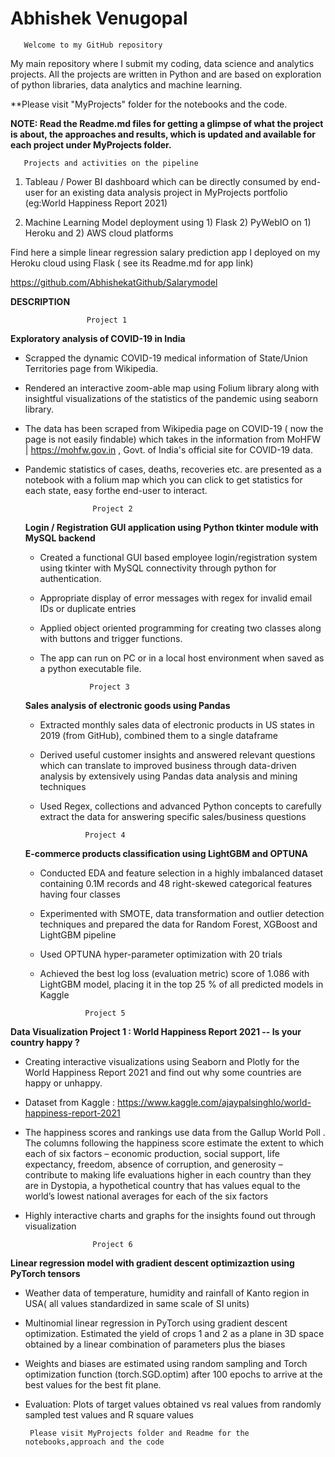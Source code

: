 # Abhishek Venugopal

       Welcome to my GitHub repository
       
My main repository where I submit my coding, data science and analytics projects. All the projects are written in Python and are based on exploration of python libraries, data analytics and machine learning. 

 **Please visit "MyProjects" folder for the notebooks and the code.
 
 
 **NOTE: Read the Readme.md files for getting a glimpse of what the project is about, the approaches and results, which is updated and available for each project under MyProjects folder.**
 
       Projects and activities on the pipeline
       
  1. Tableau / Power BI dashboard which can be directly consumed by end-user for an existing data analysis project in MyProjects portfolio (eg:World Happiness Report 2021)
  
  2. Machine Learning Model deployment using 1) Flask 2) PyWebIO on 1) Heroku and 2) AWS cloud platforms
  
  Find here a simple linear regression salary prediction app I deployed on my Heroku cloud using Flask ( see its Readme.md for app link)
  
  
   https://github.com/AbhishekatGithub/Salarymodel


**DESCRIPTION**
              
                     Project 1
   
   **Exploratory analysis of COVID-19 in India**
   
* Scrapped the dynamic COVID-19 medical information of State/Union Territories page from Wikipedia. 
* Rendered an interactive zoom-able map using Folium library along with insightful visualizations of the statistics of the pandemic using seaborn library.
* The data has been scraped from Wikipedia page on COVID-19 ( now the page is not easily findable) which takes in the information from MoHFW | https://mohfw.gov.in , Govt. of     India's official site for COVID-19 data.
* Pandemic statistics of cases, deaths, recoveries etc. are presented as a notebook with a folium map which you can click to get statistics for each state, easy forthe end-user   to interact.

                     Project 2
                
  **Login / Registration GUI application using Python tkinter module with MySQL backend**
    
    * Created a functional GUI based employee login/registration system using tkinter with MySQL connectivity through python for authentication. 
    * Appropriate display of error messages with regex for invalid email IDs or duplicate entries
    * Applied object oriented programming for creating two classes along with buttons and trigger functions.
    * The app can run on PC or in a local host environment when saved as a python executable file.

                     Project 3

   **Sales analysis of electronic goods using Pandas**
       
     * Extracted monthly sales data of electronic products in US states in 2019 (from GitHub), combined them to a single dataframe
     * Derived useful customer insights and answered relevant questions which can translate to improved business through data-driven analysis by extensively using Pandas data          analysis and mining techniques
     * Used Regex, collections and advanced Python concepts to carefully extract the data for answering specific sales/business questions
     
                     Project 4
        
  **E-commerce products classification using LightGBM and OPTUNA**
        
     * Conducted EDA and feature selection in a highly imbalanced dataset containing 0.1M records and 48 right-skewed categorical features having four classes
     * Experimented with SMOTE, data transformation and outlier detection techniques and prepared the data for Random Forest, XGBoost and LightGBM pipeline 
     * Used OPTUNA hyper-parameter optimization with 20 trials
     * Achieved the best log loss (evaluation metric) score of 1.086 with LightGBM model, placing it in the top 25 % of all predicted models in Kaggle
    
    
                     Project 5

**Data Visualization Project 1 : World Happiness Report 2021 -- Is your country happy ?**

* Creating interactive visualizations using Seaborn and Plotly for the World Happiness Report 2021 and find out why some countries are happy or unhappy.
* Dataset from Kaggle : https://www.kaggle.com/ajaypalsinghlo/world-happiness-report-2021
* The happiness scores and rankings use data from the Gallup World Poll . The columns following the happiness score estimate the extent to which each of six factors – economic     production, social support, life expectancy, freedom, absence of corruption, and generosity – contribute to making life evaluations higher in each country than they are in       Dystopia, a hypothetical country that has values equal to the world’s lowest national averages for each of the six factors
* Highly interactive charts and graphs for the insights found out through visualization


                     Project 6
                     
**Linear regression model with gradient descent optimizaztion using PyTorch tensors**
                     
 * Weather data of temperature, humidity and rainfall of Kanto region in USA( all values standardized in same scale of SI units)

* Multinomial linear regression in PyTorch using gradient descent optimization. Estimated the yield of crops 1 and 2 as a plane in 3D space obtained by a linear combination of parameters plus the biases
   
* Weights and biases are estimated using random sampling and Torch optimization function (torch.SGD.optim) after 100 epochs to arrive at the best values for the best fit plane.  
* Evaluation: Plots of target values obtained vs real values from randomly sampled test values and R square values

  


    
       Please visit MyProjects folder and Readme for the notebooks,approach and the code
